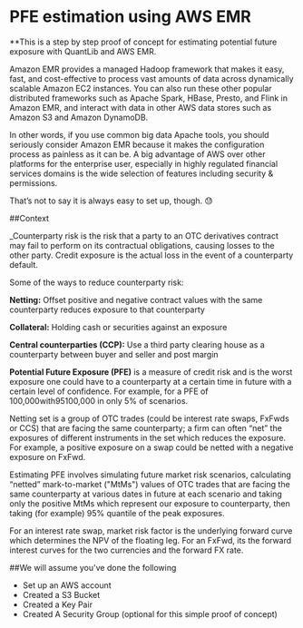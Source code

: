 # PFE estimation using AWS EMR

**This is a step by step proof of concept for estimating potential future exposure with QuantLib and AWS EMR. 

Amazon EMR provides a managed Hadoop framework that makes it easy, fast, and cost-effective to process vast amounts of data across dynamically scalable Amazon EC2 instances. You can also run these other popular distributed frameworks such as Apache Spark, HBase, Presto, and Flink in Amazon EMR, and interact with data in other AWS data stores such as Amazon S3 and Amazon DynamoDB.

In other words, if you use common big data Apache tools, you should seriously consider Amazon EMR because it makes the configuration process as painless as it can be. A big advantage of AWS over other platforms for the enterprise user, especially in highly regulated financial services domains is the wide selection of features including security & permissions. 

That’s not to say it is always easy to set up, though. :sweat:

##Context

_Counterparty risk is the risk that a party to an OTC derivatives contract may fail to perform on its contractual obligations, causing losses to the other party. Credit exposure is the actual loss in the event of a counterparty default.

Some of the ways to reduce counterparty risk:

**Netting:** Offset positive and negative contract values with the same counterparty reduces exposure to that counterparty

**Collateral:** Holding cash or securities against an exposure

**Central counterparties (CCP):** Use a third party clearing house as a counterparty between buyer and seller and post margin

**Potential Future Exposure (PFE)** is a measure of credit risk and is the worst exposure one could have to a counterparty at a certain time in future with a certain level of confidence. For example, for a PFE of 100,000with95100,000 in only 5% of scenarios.

Netting set is a group of OTC trades (could be interest rate swaps, FxFwds or CCS) that are facing the same counterparty;  a firm can often “net” the exposures of different instruments in the set which reduces the exposure. For example, a positive exposure on a swap could be netted with a negative exposure on FxFwd.

Estimating PFE involves simulating future market risk scenarios, calculating “netted” mark-to-market ("MtMs") values of OTC trades that are facing the same counterparty at various dates in future at each scenario and taking only the positive MtMs which represent our exposure to counterparty, then taking (for example) 95% quantile of the peak exposures.

For an interest rate swap, market risk factor is the underlying forward curve which determines the NPV of the floating leg. For an FxFwd, its the forward interest curves for the two currencies and the forward FX rate.


##We will assume you've done the following

* Set up an AWS account
* Created a S3 Bucket
* Created a Key Pair
* Created A Security Group (optional for this simple proof of concept)


